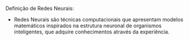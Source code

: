 Definição de Redes Neurais:

 - Redes Neurais são técnicas computacionais que apresentam modelos matemáticos inspirados na estrutura neuronal de organismos inteligentes, que adquire conhecimentos através da experiência.
